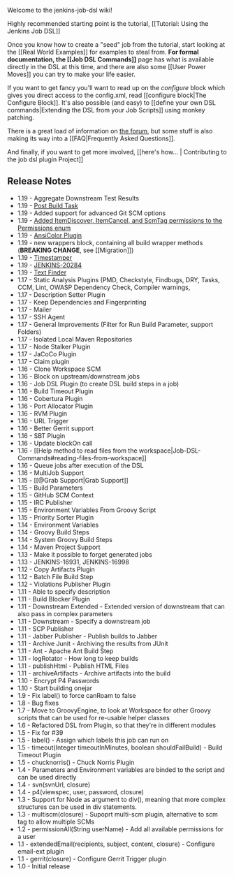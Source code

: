 Welcome to the jenkins-job-dsl wiki!

Highly recommended starting point is the tutorial, [[Tutorial: Using the Jenkins Job DSL]]

Once you know how to create a "seed" job from the tutorial, start looking at the [[Real World Examples]] for examples to steal from.  **For formal documentation, the [[Job DSL Commands]]** page has what is available directly in the DSL at this time, and there are also some [[User Power Moves]] you can try to make your life easier.

If you want to get fancy you'll want to read up on the _configure_ block which gives you direct access to the config.xml, read [[configure block|The Configure Block]]. It's also possible (and easy) to [[define your own DSL commands|Extending the DSL from your Job Scripts]] using monkey patching.

There is a great load of information on [the forum](https://groups.google.com/forum/#!forum/job-dsl-plugin), but some stuff is also making its way into a [[FAQ|Frequently Asked Questions]].

And finally, if you want to get more involved, [[here's how... | Contributing to the job dsl plugin Project]]

## Release Notes
* 1.19 - Aggregate Downstream Test Results
* 1.19 - [Post Build Task](https://wiki.jenkins-ci.org/display/JENKINS/Post+build+task)
* 1.19 - Added support for advanced Git SCM options
* 1.19 - [Added ItemDiscover, ItemCancel, and ScmTag permissions to the Permissions enum](https://github.com/jenkinsci/job-dsl-plugin/pull/97)
* 1.19 - [AnsiColor Plugin](https://wiki.jenkins-ci.org/display/JENKINS/AnsiColor+Plugin)
* 1.19 - new wrappers block, containing all build wrapper methods (**BREAKING CHANGE**, see [[Migration]])
* 1.19 - [Timestamper](https://wiki.jenkins-ci.org/display/JENKINS/Timestamper)
* 1.19 - [JENKINS-20284](https://issues.jenkins-ci.org/browse/JENKINS-20284)
* 1.19 - [Text Finder](https://wiki.jenkins-ci.org/display/JENKINS/Text-finder+Plugin)
* 1.17 - Static Analysis Plugins (PMD, Checkstyle, Findbugs, DRY, Tasks, CCM, Lint, OWASP Dependency Check, Compiler warnings, 
* 1.17 - Description Setter Plugin
* 1.17 - Keep Dependencies and Fingerprinting
* 1.17 - Mailer
* 1.17 - SSH Agent
* 1.17 - General Improvements (Filter for Run Build Parameter, support Folders)
* 1.17 - Isolated Local Maven Repositories
* 1.17 - Node Stalker Plugin
* 1.17 - JaCoCo Plugin
* 1.17 - Claim plugin
* 1.16 - Clone Workspace SCM
* 1.16 - Block on upstream/downstream jobs
* 1.16 - Job DSL Plugin (to create DSL build steps in a job)
* 1.16 - Build Timeout Plugin
* 1.16 - Cobertura Plugin
* 1.16 - Port Allocator Plugin
* 1.16 - RVM Plugin
* 1.16 - URL Trigger
* 1.16 - Better Gerrit support
* 1.16 - SBT Plugin
* 1.16 - Update blockOn call
* 1.16 - [[Help method to read files from the workspace|Job-DSL-Commands#reading-files-from-workspace]]
* 1.16 - Queue jobs after execution of the DSL
* 1.16 - MultiJob Support
* 1.15 - [[@Grab Support|Grab Support]]
* 1.15 - Build Parameters
* 1.15 - GitHub SCM Context
* 1.15 - IRC Publisher
* 1.15 - Environment Variables From Groovy Script
* 1.15 - Priority Sorter Plugin
* 1.14 - Environment Variables
* 1.14 - Groovy Build Steps
* 1.14 - System Groovy Build Steps
* 1.14 - Maven Project Support
* 1.13 - Make it possible to forget generated jobs
* 1.13 - JENKINS-16931, JENKINS-16998
* 1.12 - Copy Artifacts Plugin
* 1.12 - Batch File Build Step
* 1.12 - Violations Publisher Plugin
* 1.11 - Able to specify description
* 1.11 - Build Blocker Plugin
* 1.11 - Downstream Extended - Extended version of downstream that can also pass in complex parameters
* 1.11 - Downstream - Specify a downstream job
* 1.11 - SCP Publisher
* 1.11 - Jabber Publisher - Publish builds to Jabber
* 1.11 - Archive Junit - Archiving the results from JUnit
* 1.11 - Ant - Apache Ant Build Step
* 1.11 - logRotator - How long to keep builds
* 1.11 - publishHtml - Publish HTML Files
* 1.11 - archiveArtifacts - Archive artifacts into the build
* 1.10 - Encrypt P4 Passwords
* 1.10 - Start building onejar
* 1.9 - Fix label() to force canRoam to false
* 1.8 - Bug fixes
* 1.7 - Move to GroovyEngine, to look at Workspace for other Groovy scripts that can be used for re-usable helper classes
* 1.6 - Refactored DSL from Plugin, so that they're in different modules
* 1.5 - Fix for #39
* 1.5 - label() - Assign which labels this job can run on
* 1.5 - timeout(Integer timeoutInMinutes, boolean shouldFailBuild) - Build Timeout Plugin
* 1.5 - chucknorris() - Chuck Norris Plugin
* 1.4 - Parameters and Environment variables are binded to the script and can be used directly
* 1.4 - svn(svnUrl, closure)
* 1.4 - p4(viewspec, user, password, closure)
* 1.3 - Support for Node as argument to div(), meaning that more complex structures can be used in div statements.
* 1.3 - multiscm(closure) - Supoprt multi-scm plugin, alternative to scm tag to allow multiple SCMs
* 1.2 - permissionAll(String userName) - Add all available permissions for a user
* 1.1 - extendedEmail(recipients, subject, content, closure) - Configure email-ext plugin
* 1.1 - gerrit(closure) - Configure Gerrit Trigger plugin
* 1.0 - Initial release